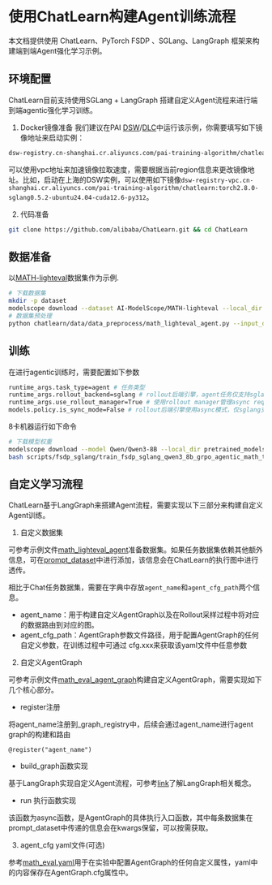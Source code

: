 # 使用ChatLearn构建Agent训练流程

本文档提供使用 ChatLearn、PyTorch FSDP 、SGLang、LangGraph 框架来构建端到端Agent强化学习示例。

## 环境配置

ChatLearn目前支持使用SGLang + LangGraph 搭建自定义Agent流程来进行端到端agentic强化学习训练。

1. Docker镜像准备
我们建议在PAI [DSW](https://help.aliyun.com/zh/pai/user-guide/create-and-manage-dsw-instances/)/[DLC]( https://help.aliyun.com/zh/pai/user-guide/create-a-training-task)中运行该示例，你需要填写如下镜像地址来启动实例：
```bash
dsw-registry.cn-shanghai.cr.aliyuncs.com/pai-training-algorithm/chatlearn:torch2.8.0-sglang0.5.2-ubuntu24.04-cuda12.6-py312
```

可以使用vpc地址来加速镜像拉取速度，需要根据当前region信息来更改镜像地址。比如，启动在上海的DSW实例，可以使用如下镜像`dsw-registry-vpc.cn-shanghai.cr.aliyuncs.com/pai-training-algorithm/chatlearn:torch2.8.0-sglang0.5.2-ubuntu24.04-cuda12.6-py312`。

2. 代码准备

```bash
git clone https://github.com/alibaba/ChatLearn.git && cd ChatLearn
```

## 数据准备
以[MATH-lighteval](https://www.modelscope.cn/datasets/AI-ModelScope/MATH-lighteval)数据集作为示例.
```bash
# 下载数据集
mkdir -p dataset
modelscope download --dataset AI-ModelScope/MATH-lighteval --local_dir dataset/MATH-lighteval
# 数据集预处理
python chatlearn/data/data_preprocess/math_lighteval_agent.py --input_dir dataset/MATH-lighteval --local_dir dataset/MATH-lighteval
```

## 训练

在进行agentic训练时，需要配置如下参数

```bash
runtime_args.task_type=agent # 任务类型
runtime_args.rollout_backend=sglang # rollout后端引擎，agent任务仅支持sglang
runtime_args.use_rollout_manager=True # 使用rollout manager管理async request
models.policy.is_sync_mode=False # rollout后端引擎使用async模式，仅sglang支持
```

8卡机器运行如下命令
```bash
# 下载模型权重
modelscope download --model Qwen/Qwen3-8B --local_dir pretrained_models/Qwen3-8B
bash scripts/fsdp_sglang/train_fsdp_sglang_qwen3_8b_grpo_agentic_math_task.sh
```

## 自定义学习流程

ChatLearn基于LangGraph来搭建Agent流程，需要实现以下三部分来构建自定义Agent训练。

1. 自定义数据集

可参考示例文件[math_lighteval_agent](../../../chatlearn/data/data_preprocess/math_lighteval_agent.py)准备数据集。如果任务数据集依赖其他额外信息，可在[prompt_dataset](../../../chatlearn/data/prompt_dataset.py)中进行添加，该信息会在ChatLearn的执行图中进行透传。

相比于Chat任务数据集，需要在字典中存放`agent_name`和`agent_cfg_path`两个信息。

- agent_name：用于构建自定义AgentGraph以及在Rollout采样过程中将对应的数据路由到对应的图。
- agent_cfg_path：AgentGraph参数文件路径，用于配置AgentGraph的任何自定义参数，在训练过程中可通过 cfg.xxx来获取该yaml文件中任意参数

2. 自定义AgentGraph

可参考示例文件[math_eval_agent_graph](../../../chatlearn/models/agent/examples/math_eval_agent_graph.py)构建自定义AgentGraph，需要实现如下几个核心部分。

- register注册

将agent_name注册到_graph_registry中，后续会通过agent_name进行agent graph的构建和路由
```
@register("agent_name")
```

- build_graph函数实现

基于LangGraph实现自定义Agent流程，可参考[link](https://langchain-ai.github.io/langgraph/concepts/why-langgraph/)了解LangGraph相关概念。

- run 执行函数实现

该函数为async函数，是AgentGraph的具体执行入口函数，其中每条数据集在prompt_dataset中传递的信息会在kwargs保留，可以按需获取。


3. agent_cfg yaml文件(可选)

参考[math_eval.yaml](../../../template/agent/math_eval.yaml)用于在实验中配置AgentGraph的任何自定义属性，yaml中的内容保存在AgentGraph.cfg属性中。
